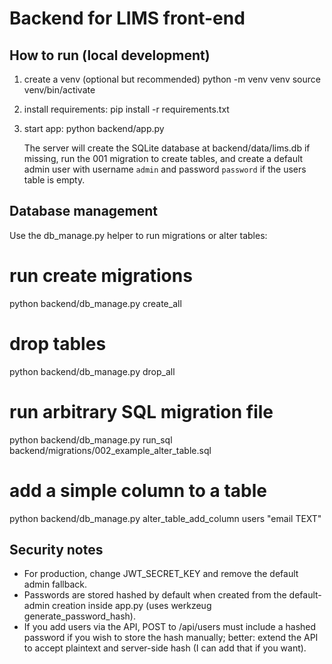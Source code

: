 Backend for LIMS front-end
==========================

How to run (local development)
------------------------------
1. create a venv (optional but recommended)
   python -m venv venv
   source venv/bin/activate

2. install requirements:
   pip install -r requirements.txt

3. start app:
   python backend/app.py

   The server will create the SQLite database at backend/data/lims.db if missing,
   run the 001 migration to create tables, and create a default admin user
   with username `admin` and password `password` if the users table is empty.

Database management
-------------------
Use the db_manage.py helper to run migrations or alter tables:

# run create migrations
python backend/db_manage.py create_all

# drop tables
python backend/db_manage.py drop_all

# run arbitrary SQL migration file
python backend/db_manage.py run_sql backend/migrations/002_example_alter_table.sql

# add a simple column to a table
python backend/db_manage.py alter_table_add_column users "email TEXT"

Security notes
--------------
- For production, change JWT_SECRET_KEY and remove the default admin fallback.
- Passwords are stored hashed by default when created from the default-admin creation inside app.py (uses werkzeug generate_password_hash).
- If you add users via the API, POST to /api/users must include a hashed password if you wish to store the hash manually; better: extend the API to accept plaintext and server-side hash (I can add that if you want).
